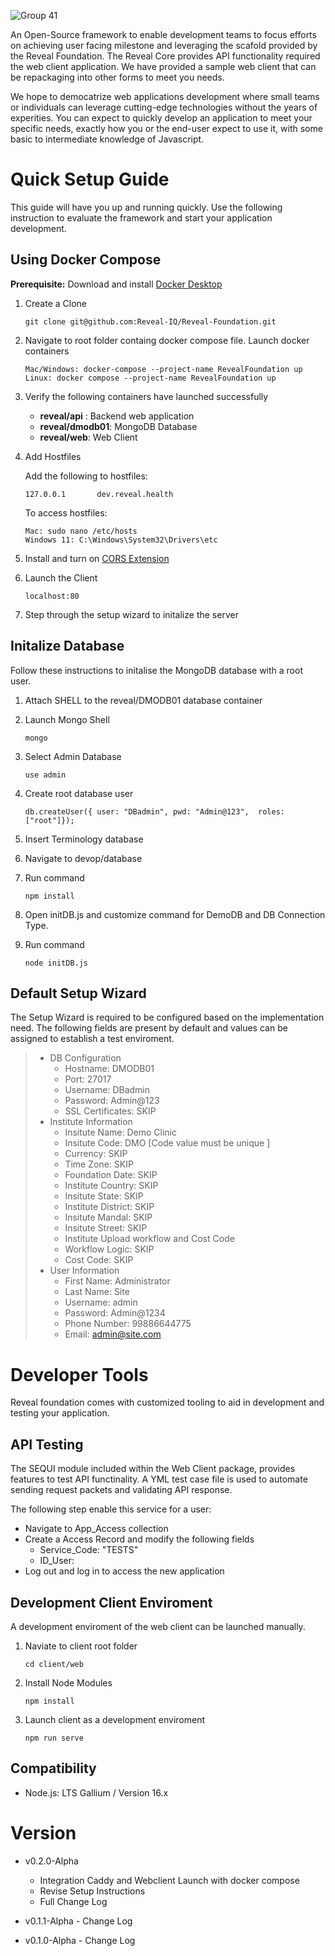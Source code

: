 ![Group 41](https://user-images.githubusercontent.com/8020014/179413406-5b438dbb-e8e2-46ce-9504-62cbd01f648a.png)

An Open-Source framework to enable development teams to focus efforts on achieving user facing milestone and leveraging the scafold provided by the Reveal Foundation. The Reveal Core provides API functionality required the web client application. We have provided a sample web client that can be repackaging into other forms to meet you needs. 

We hope to democatrize web applications development where small teams or individuals can leverage cutting-edge technologies without the years of experities. You can expect to quickly develop an application to meet your specific needs, exactly how you or the end-user expect to use it, with some basic to intermediate knowledge of Javascript. 

# Quick Setup Guide
This guide will have you up and running quickly. Use the following instruction to evaluate the framework and start your application development.

## Using Docker Compose

**Prerequisite:** Download and install [Docker Desktop](https://www.docker.com/products/docker-desktop/)

1. Create a Clone
    ```
    git clone git@github.com:Reveal-IQ/Reveal-Foundation.git
    ```
1. Navigate to root folder containg docker compose file. Launch docker containers
    ```
    Mac/Windows: docker-compose --project-name RevealFoundation up 
    Linux: docker compose --project-name RevealFoundation up 
    ```
1. Verify the following containers have launched successfully
    - **reveal/api** : Backend web application
    - **reveal/dmodb01**: MongoDB Database
    - **reveal/web**: Web Client

1. Add Hostfiles

    Add the following to hostfiles:
    ```
    127.0.0.1       dev.reveal.health
    ```

    To access hostfiles:
    ```
    Mac: sudo nano /etc/hosts
    Windows 11: C:\Windows\System32\Drivers\etc
    ```
1. Install and turn on [CORS Extension](https://chrome.google.com/webstore/detail/allow-cors-access-control/lhobafahddgcelffkeicbaginigeejlf?hl=en)

1. Launch the Client
    ```
    localhost:80
    ```
1. Step through the setup wizard to initalize the server

## Initalize Database
Follow these instructions to initalise the MongoDB database with a root user. 

1. Attach SHELL to the reveal/DMODB01 database container

1. Launch Mongo Shell
    ```
    mongo
    ```
1. Select Admin Database
    ```
    use admin
    ```
1. Create root database user
    ```
    db.createUser({ user: "DBadmin", pwd: "Admin@123",  roles: ["root"]});
    ```
1. Insert Terminology database

1. Navigate to devop/database

1. Run command
    ```
    npm install
    ```
1. Open initDB.js and customize command for DemoDB and DB Connection Type.

1. Run command
    ```
    node initDB.js
    ```

## Default Setup Wizard

The Setup Wizard is required to be configured based on the implementation need. The following fields are present by default and values can be assigned to establish a test enviroment. 

> - DB Configuration 
>    - Hostname: DMODB01 
>    - Port: 27017 
>    - Username: DBadmin  
>    - Password: Admin@123
>    - SSL Certificates: SKIP
> - Institute Information 
>   - Insitute Name: Demo Clinic 
>   - Insitute Code: DMO [Code value must be unique ] 
>   - Currency:  SKIP
>   - Time Zone: SKIP
>   - Foundation Date: SKIP 
>   - Institute Country: SKIP
>   - Insitute State: SKIP
>   - Institute District: SKIP 
>   - Insitute Mandal: SKIP 
>   - Insitute Street: SKIP
>   - Institute Upload workflow and Cost Code
>   - Workflow Logic: SKIP
>   - Cost Code: SKIP 
> - User Information 
>    - First Name: Administrator 
>    - Last Name: Site 
>    - Username: admin 
>    - Password: Admin@1234 
>    - Phone Number: 99886644775 
>    - Email: admin@site.com


# Developer Tools
Reveal foundation comes with customized tooling to aid in development and testing your application. 

## API Testing
The SEQUI module included within the Web Client package, provides features to test API functinality. A YML test case file is used to automate sending request packets and validating API response.

The following step enable this service for a user:
- Navigate to App_Access collection
- Create a Access Record and modify the following fields
    - Service_Code: "TESTS"
    - ID_User: <User ID>
- Log out and log in to access the new application

## Development Client Enviroment

A development enviroment of the web client can be launched manually. 

1. Naviate to client root folder
    ```
    cd client/web
    ```
1. Install Node Modules
    ```
    npm install
    ```

1. Launch client as a development enviroment
    ```
    npm run serve
    ```

## Compatibility

- Node.js: LTS Gallium / Version 16.x

# Version

- v0.2.0-Alpha
    - Integration Caddy and Webclient Launch with docker compose
    - Revise Setup Instructions
    - Full Change Log

- v0.1.1-Alpha - Change Log

- v0.1.0-Alpha - Change Log